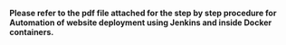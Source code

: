 **Please refer to the pdf file attached for the step by step procedure for Automation of website deployment using Jenkins and inside Docker containers.**
